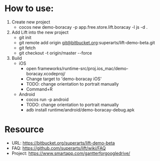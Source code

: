 # How to use:
1. Create new project
	* cocos new demo-boracay -p app.free.store.lift.boracay -l js -d .
2. Add Lift into the new project
	* git init
	* git remote add origin git@bitbucket.org:superarts/lift-demo-beta.git
	* git fetch
	* git checkout -t origin/master --force
4. Build
	* iOS
		* open frameworks/runtime-src/proj.ios_mac/demo-boracay.xcodeproj/
		* Change target to 'demo-boracay iOS'
		* TODO: change orientation to portrait manually
		* Command+R
	* Android
		* cocos run -p android
		* TODO: change orientation to portrait manually
		* adb install runtime/android/demo-boracay-debug.apk

# Resource
* URL: https://bitbucket.org/superarts/lift-demo-beta
* FAQ: https://github.com/superarts/lift/wiki/FAQ
* Project: https://www.smartapp.com/gantterforgoogledrive/
